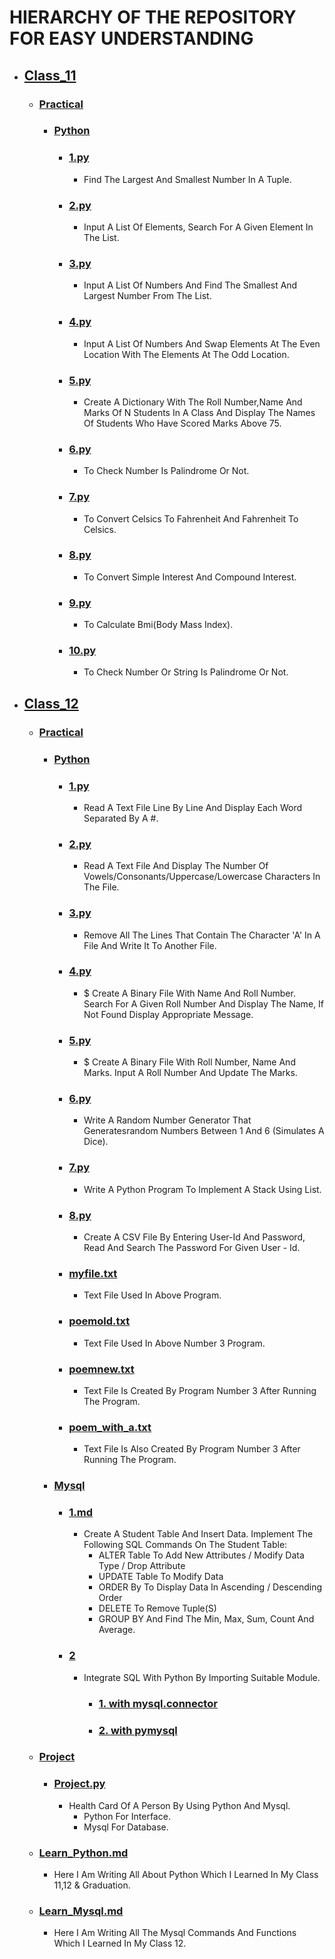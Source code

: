 # HIERARCHY OF THE REPOSITORY FOR EASY UNDERSTANDING
   - ## [Class_11]((https://github.com/16ratneshkumar/School/tree/main/Class_11))
     - ### [Practical]((https://github.com/16ratneshkumar/School/tree/main/Class_11/Practical))
          - ### [Python](https://github.com/16ratneshkumar/School/tree/main/Class_11/Practical/Python)
               - ### [1.py](https://github.com/16ratneshkumar/School/blob/main/Class_11/Practical/Python/1.py)
                    - Find The Largest And Smallest Number In A Tuple.
               - ### [2.py](https://github.com/16ratneshkumar/School/blob/main/Class_11/Practical/Python/2.py)
                    - Input A List Of Elements, Search For A Given Element In The List.
               - ### [3.py](https://github.com/16ratneshkumar/School/blob/main/Class_11/Practical/Python/3.py)
                    - Input A List Of Numbers And Find The Smallest And Largest Number From The List.
               - ### [4.py](https://github.com/16ratneshkumar/School/blob/main/Class_11/Practical/Python/4.py)
                    - Input A List Of Numbers And Swap Elements At The Even Location With The Elements At The Odd Location.
               - ### [5.py](https://github.com/16ratneshkumar/School/blob/main/Class_11/Practical/Python/5.py)
                    - Create A Dictionary With The Roll Number,Name And Marks Of N Students In A Class And Display The Names Of Students Who Have Scored Marks Above 75.
               - ### [6.py](https://github.com/16ratneshkumar/School/blob/main/Class_11/Practical/Python/6.py)
                    - To Check Number Is Palindrome Or Not.
               - ### [7.py](https://github.com/16ratneshkumar/School/blob/main/Class_11/Practical/Python/7.py)
                    - To Convert Celsics To Fahrenheit And Fahrenheit To Celsics.
               - ### [8.py](https://github.com/16ratneshkumar/School/blob/main/Class_11/Practical/Python/8.py)
                    - To Convert Simple Interest And Compound Interest.
               - ### [9.py](https://github.com/16ratneshkumar/School/blob/main/Class_11/Practical/Python/9.py)
                    - To Calculate Bmi(Body Mass Index).
               - ### [10.py](https://github.com/16ratneshkumar/School/blob/main/Class_11/Practical/Python/10.py)
                    - To Check Number Or String Is Palindrome Or Not.
   - ## [Class_12](https://github.com/16ratneshkumar/School/tree/main/Class_12)
       - ### [Practical](https://github.com/16ratneshkumar/School/tree/main/Class_12/Practical)
           - ### [Python](https://github.com/16ratneshkumar/School/tree/main/Class_12/Practical/Python)
               - ### [1.py](https://github.com/16ratneshkumar/School/blob/main/Class_12/Practical/Python/1.py)
                    - Read A Text File Line By Line And Display Each Word Separated By A #.
               - ### [2.py](https://github.com/16ratneshkumar/School/blob/main/Class_12/Practical/Python/2.py)
                    - Read A Text File And Display The Number Of Vowels/Consonants/Uppercase/Lowercase Characters In The File.
               - ### [3.py](https://github.com/16ratneshkumar/School/blob/main/Class_12/Practical/Python/3.py)
                    - Remove All The Lines That Contain The Character 'A' In A File And Write It To Another File.
               - ### [4.py](https://github.com/16ratneshkumar/School/blob/main/Class_12/Practical/Python/4.py)
                    - $ Create A Binary File With Name And Roll Number. Search For A Given Roll Number And Display The Name, If Not Found Display Appropriate Message.
               - ### [5.py](https://github.com/16ratneshkumar/School/blob/main/Class_12/Practical/Python/5.py)
                    - $ Create A Binary File With Roll Number, Name And Marks. Input A Roll Number And Update The Marks.
               - ### [6.py](https://github.com/16ratneshkumar/School/blob/main/Class_12/Practical/Python/6.py)
                    - Write A Random Number Generator That Generatesrandom Numbers Between 1 And 6 (Simulates A Dice).
               - ### [7.py](https://github.com/16ratneshkumar/School/blob/main/Class_12/Practical/Python/7.py)
                    - Write A Python Program To Implement A Stack Using List.
               - ### [8.py](https://github.com/16ratneshkumar/School/blob/main/Class_12/Practical/Python/8.py)
                    -  Create A CSV File By Entering User-Id And Password, Read And Search The Password For Given User - Id.
               - ### [myfile.txt](https://github.com/16ratneshkumar/School/blob/main/Class_12/Practical/Python/myfile.txt)
                    - Text File Used In Above Program.
               - ### [poemold.txt](https://github.com/16ratneshkumar/School/blob/main/Class_12/Practical/Python/poemold.txt)
                    - Text File Used In Above Number 3 Program.
               - ### [poemnew.txt](https://github.com/16ratneshkumar/School/blob/main/Class_12/Practical/Python/poemnew.txt)
                    - Text File Is Created By Program Number 3 After Running The Program.
               - ### [poem_with_a.txt](https://github.com/16ratneshkumar/School/blob/main/Class_12/Practical/Python/poem_with_a.txt)
                    - Text File Is Also Created By Program Number 3 After Running The Program.
           - ### [Mysql](https://github.com/16ratneshkumar/School/blob/main/Class_12/Practical/Mysql)
               - ### [1.md](https://github.com/16ratneshkumar/School/blob/main/Class_12/Practical/Mysql/1.md)
                    - Create A Student Table And Insert Data. Implement The Following SQL Commands On The Student Table:
                         - ALTER Table To Add New Attributes / Modify Data Type / Drop Attribute
                         - UPDATE Table To Modify Data
                         - ORDER By To Display Data In Ascending / Descending Order
                         - DELETE To Remove Tuple(S)
                         - GROUP BY And Find The Min, Max, Sum, Count And Average.
               - ### [2](https://github.com/16ratneshkumar/School/blob/main/Class_12/Practical/Mysql/2)
                    - Integrate SQL With Python By Importing Suitable Module.
                         - ### [1. with mysql.connector](https://github.com/16ratneshkumar/School/blob/main/Class_12/Practical/Mysql/2/1.py)
                         - ### [2. with pymysql](https://github.com/16ratneshkumar/School/blob/main/Class_12/Practical/Mysql/2/2.py)
       - ### [Project](https://github.com/16ratneshkumar/School/tree/main/Class_12/Project)
           - ### [Project.py](https://github.com/16ratneshkumar/School/blob/main/Class_12/Project/Project.py)
               - Health Card Of A Person By Using Python And Mysql.
                    - Python For Interface.
                    - Mysql For Database.
        - ### [Learn_Python.md](https://github.com/16ratneshkumar/School/blob/main/Learn_Python.md)
          - Here I Am Writing All About Python Which I Learned In My Class 11,12 & Graduation.
        - ### [Learn_Mysql.md](https://github.com/16ratneshkumar/School/blob/main/Learn_Mysql.md)
          - Here I Am Writing All The Mysql Commands And Functions Which I Learned In My Class 12.
